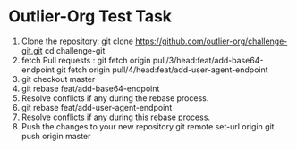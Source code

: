 # Outlier-Org Test Task

1. Clone the repository:
   git clone https://github.com/outlier-org/challenge-git.git
   cd challenge-git
2. fetch Pull requests :
    git fetch origin pull/3/head:feat/add-base64-endpoint
    git fetch origin pull/4/head:feat/add-user-agent-endpoint
3. git checkout master
4. git rebase feat/add-base64-endpoint
5. Resolve conflicts if any during the rebase process.
6. git rebase feat/add-user-agent-endpoint
7. Resolve conflicts if any during this rebase process.
8. Push the changes to your new repository
    git remote set-url origin <github _url>
    git push origin master
